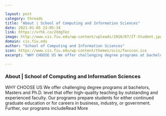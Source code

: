 ```yaml
---

layout: post
category: threads
title: "About | School of Computing and Information Sciences"
date: 2021-01-05 23:05:34
link: https://vrhk.co/2XdgTez
image: http://www.cis.fiu.edu/wp-content/uploads/2016/07/IT-Student.jpg
domain: cis.fiu.edu
author: "School of Computing and Information Sciences"
icon: https://www.cis.fiu.edu/wp-content/themes/scis/favicon.ico
excerpt: "WHY CHOOSE US We offer challenging degree programs at bachelors, Masters and Ph.D. level that offer high-quality teaching by outstanding and experienced faculty. Our programs prepare students for either continued graduate education or for careers in business, industry, or government. Further, our programs includeRead More"

---
```


### About | School of Computing and Information Sciences

WHY CHOOSE US We offer challenging degree programs at bachelors, Masters and Ph.D. level that offer high-quality teaching by outstanding and experienced faculty. Our programs prepare students for either continued graduate education or for careers in business, industry, or government. Further, our programs includeRead More